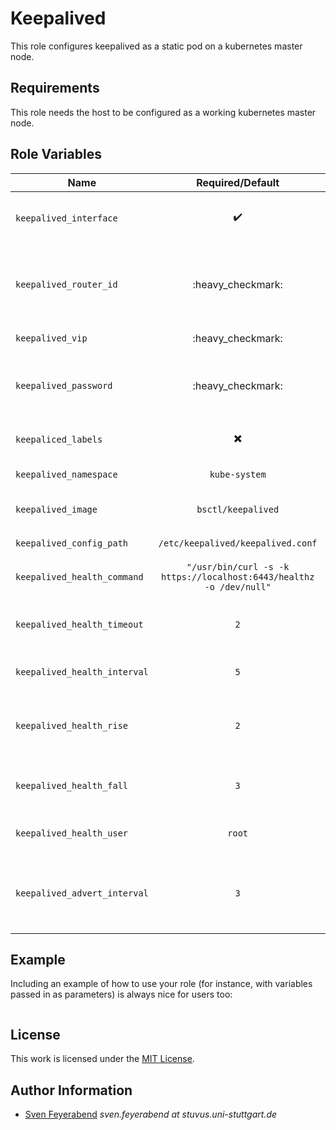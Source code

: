 #  Keepalived

This role configures keepalived as a static pod on a kubernetes master node.

## Requirements

This role needs the host to be configured as a working kubernetes master node.


## Role Variables


| Name                         |                          Required/Default                           | Description                                                                   |
| ---------------------------- | :-----------------------------------------------------------------: | ----------------------------------------------------------------------------- |
| `keepalived_interface`       |                         :heavy_check_mark:                          | The interface on which to configure the VIP                                   |
| `keepalived_router_id`       |                          :heavy_checkmark:                          | Router id of the vrrp instance. Should be shared by all hosts in the cluster. |
| `keepalived_vip`             |                          :heavy_checkmark:                          | The virtual IP to use                                                         |
| `keepalived_password`        |                          :heavy_checkmark:                          | passwort used for authentication between vppr instances.                      |
| `keepaliced_labels`          |                      :heavy_multiplication_x:                       | Labels to be added to the pod                                                 |
| `keepalived_namespace`       |                            `kube-system`                            | The namespace of the pod                                                      |
| `keepalived_image`           |                         `bsctl/keepalived`                          | image to use for the keepalived container                                     |
| `keepalived_config_path`     |                  `/etc/keepalived/keepalived.conf`                  | path to use for `keepalived.conf`                                             |  |
| `keepalived_health_command`  | `"/usr/bin/curl -s -k https://localhost:6443/healthz -o /dev/null"` | command to use for the health check                                           |
| `keepalived_health_timeout`  |                                 `2`                                 | timeout for the health command in seconds                                     |
| `keepalived_health_interval` |                                 `5`                                 | interval to execute the health check at                                       |
| `keepalived_health_rise`     |                                 `2`                                 | number of successful health checks necessary to become healthy                |
| `keepalived_health_fall`     |                                 `3`                                 | number of failed health checks to tolerate                                    |
| `keepalived_health_user`     |                               `root`                                | user as which to run the health check                                         |
| `keepalived_advert_interval` |                                 `3`                                 | interval for advertising the own state to other keepalived instances          |


## Example

Including an example of how to use your role (for instance, with variables passed in as parameters) is always nice for users too:

```yml
```


## License

This work is licensed under the [MIT License](./LICENSE).


## Author Information

- [Sven Feyerabend](SF2311) _sven.feyerabend at stuvus.uni-stuttgart.de_
